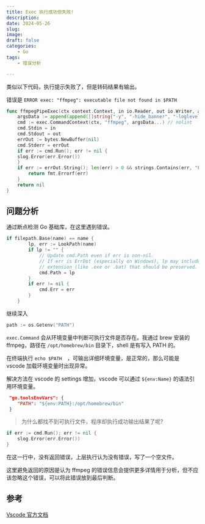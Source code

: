 ```yaml
---
title: Exec 执行成功但失败!
description: 
date: 2024-05-26
slug: 
image: 
draft: false
categories:
    - Go
tags:
    - 错误分析

---
```




类似以下代码，执行提示失败了，但是转码结果有输出。

错误是 `ERROR exec: "ffmpeg": executable file not found in $PATH`

```go
func ffmpegPipeExec(ctx context.Context, in io.Reader, out io.Writer, args ...string) error {
	argsData := append(append([]string{"-y", "-hide_banner", "-loglevel", "error", "-i", "pipe:0"}, args...), "pipe:1")
	cmd := exec.CommandContext(ctx, "ffmpeg", argsData...) // nolint
	cmd.Stdin = in
	cmd.Stdout = out
	errOut := bytes.NewBuffer(nil)
	cmd.Stderr = errOut
	if err := cmd.Run(); err != nil {
    slog.Error(err.Error())
	}
	if err := errOut.String(); len(err) > 0 && strings.Contains(err, "Error") {
		return fmt.Errorf(err)
	}
	return nil
}
```

## 问题分析

通过断点检测 Go 基础库，在这里遇到错误。

```go
if filepath.Base(name) == name {
		lp, err := LookPath(name)
		if lp != "" {
			// Update cmd.Path even if err is non-nil.
			// If err is ErrDot (especially on Windows), lp may include a resolved
			// extension (like .exe or .bat) that should be preserved.
			cmd.Path = lp
		}
		if err != nil {
			cmd.Err = err
		}
	}
```

继续深入

```go
path := os.Getenv("PATH")
```

`exec.Command` 会从环境变量中判断可执行文件是否存在。我通过 brew 安装的 ffmpeg，路径在 `/opt/homebrew/bin` 目录下，shell 是有写入 PATH 的。

在终端执行 `echo $PATH  `，可输出详细环境变量，是正常的，那么可能是 vscode 加载环境变量时出现异常。

解决方法在 vscode 的 settings 增加，vscode 可以通过 `${env:Name}` 的语法引用环境变量。

```json
 "go.toolsEnvVars": {
    "PATH": "${env:PATH}:/opt/homebrew/bin"
 }
```

> 为什么都找不到可执行文件，程序却执行成功输出结果了呢?

```go
if err := cmd.Run(); err != nil {
    slog.Error(err.Error())
}
```

在这一行中，没有返回错误，上层执行认为没有错误，写了一个空文件。

这里避免返回的原因是认为 ffmpeg 的错误信息会提供更多详情用于分析，但不应该忽略这个错误，可以将此错误放到最后判断。



## 参考

[Vscode 官方文档](https://code.visualstudio.com/docs/editor/variables-reference)

